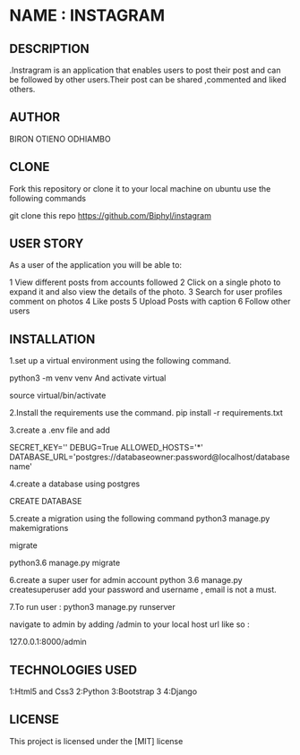 # NAME : INSTAGRAM

## DESCRIPTION 
.Instragram is an application that enables users to post their post and can be followed by other users.Their post can be shared ,commented and liked others.


## AUTHOR
BIRON OTIENO ODHIAMBO

## CLONE
Fork this repository or clone it to your local machine on ubuntu use the following commands

git clone this repo https://github.com/Biphyl/instagram

## USER STORY
As a user of the application you will be able to:

1 View different posts from accounts followed
2 Click on a single photo to expand it and also view the details of the photo.
3 Search for user profiles
comment on photos
4 Like posts
5 Upload Posts with caption
6 Follow other users


## INSTALLATION
1.set up a virtual environment using the following command.

python3 -m venv  venv
And activate virtual

source virtual/bin/activate

2.Install the requirements use the command.
pip install -r requirements.txt

3.create a .env file and add

SECRET_KEY='<random-string>'
DEBUG=True
ALLOWED_HOSTS='*'
DATABASE_URL='postgres://databaseowner:password@localhost/databasename'

4.create a database using postgres

CREATE DATABASE <your-database-name>

5.create a migration using the following command
python3 manage.py makemigrations

migrate

python3.6 manage.py migrate

6.create a super user for admin account
python 3.6 manage.py createsuperuser
add your password and username , email is not a must.

7.To run user :
python3 manage.py runserver

navigate to admin by adding /admin to your local host url like so :

127.0.0.1:8000/admin

## TECHNOLOGIES USED
1:Html5 and Css3
2:Python
3:Bootstrap 3
4:Django

## LICENSE
This project is licensed under the [MIT] license
